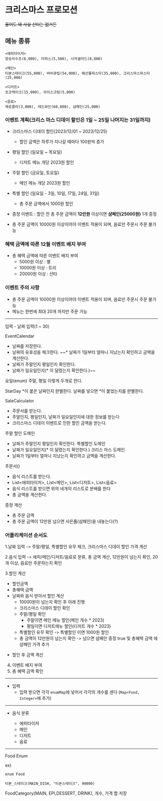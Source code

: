 # 크리스마스 프로모션

~~울어도 돼 사실 산타는 없거든~~

## 메뉴 종류
```
<애피타이저>
양송이수프(6,000), 타파스(5,500), 시저샐러드(8,000)

<메인>
티본스테이크(55,000), 바비큐립(54,000), 해산물파스타(35,000), 크리스마스파스타(25,000)

<디저트>
초코케이크(15,000), 아이스크림(5,000)

<음료>
제로콜라(3,000), 레드와인(60,000), 샴페인(25,000)
```

### 이벤트 계획(크리스 마스 디데이 할인은 1일 ~ 25일 나머지는 31일까지)

* 크리스마스 디데이 할인(2023/12/01 ~ 2023/12/25)
  * 할인 금액은 하루가 지나갈 때마다 100원씩 증가

* 평일 할인 (일요일 ~ 목요일)
  * 디저트 메뉴 개당 2023원 할인
* 주말 할인 (금요일, 토요일)
  * 메인 메뉴 개당 2023원 할인
* 특별 할인 (일요일 - 3일, 10일, 17일, 24일, 31일)
  * 총 주문 금액에서 1000원 할인
* 증정 이벤트 : 할인 전 총 주문 금액이 **12만원** 이상이면 **샴페인(25000원)** 1개 증정

* 총 주문 금액이 10000원 이상이어야 이벤트 적용이 되며, 음료만 주문시 주문 불가능

### 혜택 금액에 따른 12월 이벤트 배지 부여
* 총 혜택 금액에 따른 이벤트 배지 부여
  * 5000원 이상 : 별
  * 10000원 이상 : 트리
  * 20000원 이상 : 산타

### 이벤트 주의 사항
* 총 주문 금액이 10000원 이상이어야 이벤트 적용이 되며, 음료만 주문시 주문 불가능
* 메뉴는 한번에 최대 20개 까지만 주문 가능

---

입력 - 날짜 입력(1 ~ 30)

EventCalendar
* 날짜를 저장한다. 
* 날짜의 유효성을 체크한다.
~~* 날짜가 1일부터 얼마나 지났는지 확인하고 금액을 계산한다.
* 날짜가 주말인지 평일인지 확인한다.
* 날짜가 일요일인지(* 이 달렸는지 확인한다.)~~

요일(enum)
주말, 평일 이렇게 두개로 한다.

StarDay
*이 붙은 날짜인지 판별한다.
날짜를 넣으면 *이 붙었는지를 판별한다.

SaleCalculator
* 주문서를 받는다.
* 주말인지, 평일인지, 날짜가 일요일인지에 대한 정보를 받는다
* 크리스마스 디데이 이벤트로 인한 할인 금액을 받는다.

주말 할인 도메인
* 날짜가 주말인지 평일인지 확인한다.
특별할인 도메인
* 날짜가 일요일인지(* 이 달렸는지 확인한다.)
크리스 마스 도메인
* 날짜가 1일부터 얼마나 지났는지 확인하고 금액을 계산한다.


주문서()
* 음식 리스트를 받는다.
* List<에피타이저>, List<메인>, List<디저트>, List<음료>
* 음식 리스트를 받으면 위의 네개의 리스트로 분배를 한다
* 총 금액을 계산한다.

증정 계산
* 총 주문 금액
* 총 주문 금액이 12만원 넘으면 사은품(샴페인)을 내놓는다(?)

### 어플리케이션 순서도

1.날짜 입력 -> 주말/평일, 특별할인 유무 체크, 크리스마스 디데이 할인 가격 계산

2.음식 입력 -> 에피/메인/디저트/음료로 분류, 총 금액 계산, 12만원이 넘는지 확인, 20개 이상, 음료만 주문하는지 확인

3.할인 계산
* 할인금액
* 총혜택 금액 
* 날짜와 음식  받아서 할인 계산
  - 10000원이 넘는지 확인 후 아래 진행
  - 크리스마스 디데이 할인 확인
  - 주말/평일 확인
    - 주말이면 메인 메뉴 할인(메인 개수 * 2023)
    - 평일이면 디저트메뉴 할인(디저트 개수 * 2023)
  - 특별할인 유무 확인 -> 특별할인 이면 1000원 할인
  - 총 금액이 12만원이 넘는지 확인 -> 넘으면 샴페인 증정 true 및 총혜택 금액 에 샴페인 가격 추가
- 할인 후 금액 계산

4. 이벤트 배지 부여
5. 총 혜택 금액 확인

-----
* 입력 
  * 입력 받으면 각각 `enumMap`에 넣어서 각각의 개수를 센다
    (`Map<Food, Integer>`에 추가)

-------------


* 음식 분류

  * 에피타이저 
  * 메인 
  * 디저트 
  * 음료
---
Food Enum

ex)
```
enum Food

티본_스테이크(MAIN_DISH, "티본스테이크", 90000)
```
FoodCategory(MAIN, EPI,DESSERT, DRINK), 
개수, 가격 합 저장


















